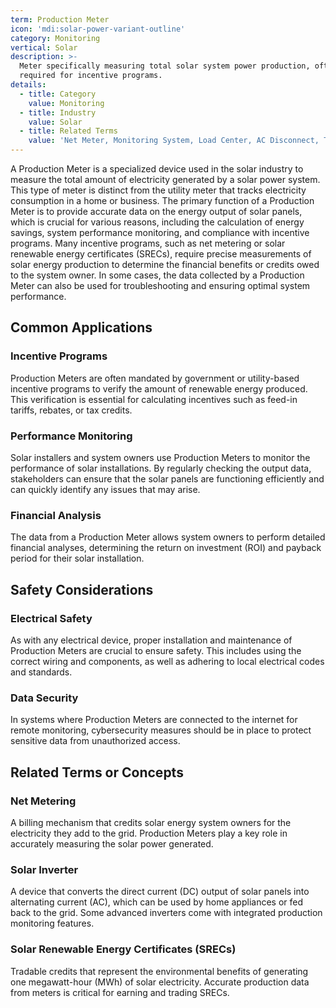```yaml
---
term: Production Meter
icon: 'mdi:solar-power-variant-outline'
category: Monitoring
vertical: Solar
description: >-
  Meter specifically measuring total solar system power production, often
  required for incentive programs.
details:
  - title: Category
    value: Monitoring
  - title: Industry
    value: Solar
  - title: Related Terms
    value: 'Net Meter, Monitoring System, Load Center, AC Disconnect, Transfer Switch'
---
```

A Production Meter is a specialized device used in the solar industry to measure the total amount of electricity generated by a solar power system. This type of meter is distinct from the utility meter that tracks electricity consumption in a home or business. The primary function of a Production Meter is to provide accurate data on the energy output of solar panels, which is crucial for various reasons, including the calculation of energy savings, system performance monitoring, and compliance with incentive programs. Many incentive programs, such as net metering or solar renewable energy certificates (SRECs), require precise measurements of solar energy production to determine the financial benefits or credits owed to the system owner. In some cases, the data collected by a Production Meter can also be used for troubleshooting and ensuring optimal system performance.

## Common Applications

### Incentive Programs
Production Meters are often mandated by government or utility-based incentive programs to verify the amount of renewable energy produced. This verification is essential for calculating incentives such as feed-in tariffs, rebates, or tax credits.

### Performance Monitoring
Solar installers and system owners use Production Meters to monitor the performance of solar installations. By regularly checking the output data, stakeholders can ensure that the solar panels are functioning efficiently and can quickly identify any issues that may arise.

### Financial Analysis
The data from a Production Meter allows system owners to perform detailed financial analyses, determining the return on investment (ROI) and payback period for their solar installation.

## Safety Considerations

### Electrical Safety
As with any electrical device, proper installation and maintenance of Production Meters are crucial to ensure safety. This includes using the correct wiring and components, as well as adhering to local electrical codes and standards.

### Data Security
In systems where Production Meters are connected to the internet for remote monitoring, cybersecurity measures should be in place to protect sensitive data from unauthorized access.

## Related Terms or Concepts

### Net Metering
A billing mechanism that credits solar energy system owners for the electricity they add to the grid. Production Meters play a key role in accurately measuring the solar power generated.

### Solar Inverter
A device that converts the direct current (DC) output of solar panels into alternating current (AC), which can be used by home appliances or fed back to the grid. Some advanced inverters come with integrated production monitoring features.

### Solar Renewable Energy Certificates (SRECs)
Tradable credits that represent the environmental benefits of generating one megawatt-hour (MWh) of solar electricity. Accurate production data from meters is critical for earning and trading SRECs.
